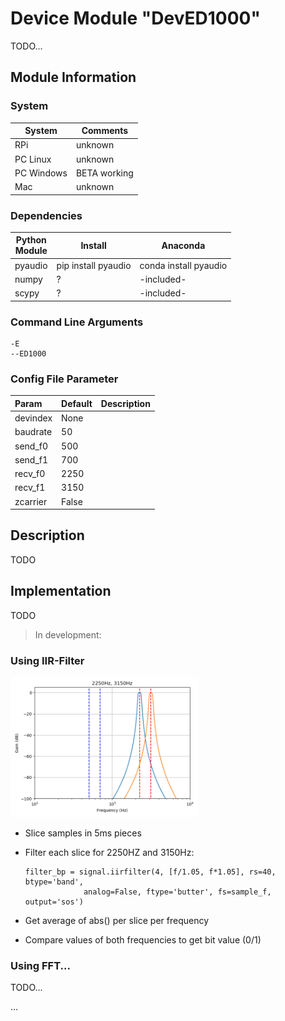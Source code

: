 # Device Module "DevED1000"

TODO...

## Module Information

### System

| System | Comments |
| --- | --- |
| RPi | unknown
| PC Linux | unknown
| PC Windows | BETA working
| Mac | unknown

### Dependencies

| Python<br>Module | Install | Anaconda |
| --- | --- | --- |
| pyaudio | pip install pyaudio | conda install pyaudio
| numpy | ? | -included-
| scypy | ? | -included-

### Command Line Arguments

    -E
    --ED1000

### Config File Parameter

| Param | Default | Description |
| :--- | --- | :--- |
| devindex | None |
| baudrate | 50 |
| send_f0 | 500 |
| send_f1 | 700 |
| recv_f0 | 2250 |
| recv_f1 | 3150 |
| zcarrier | False |

## Description

TODO



## Implementation

TODO

> In development:

### Using IIR-Filter

<img src="img/ED1000IIR.png" width="300px">

 * Slice samples in 5ms pieces
 * Filter each slice for 2250HZ and 3150Hz:

       filter_bp = signal.iirfilter(4, [f/1.05, f*1.05], rs=40, btype='band',
                    analog=False, ftype='butter', fs=sample_f, output='sos')

 * Get average of abs() per slice per frequency
 * Compare values of both frequencies to get bit value (0/1)

 ### Using FFT...

TODO...

 ...
